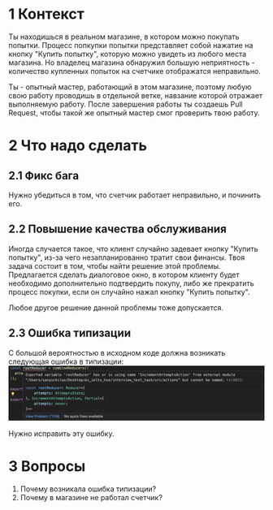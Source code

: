# 1 Контекст

Ты находишься в реальном магазине, в котором можно покупать попытки. Процесс попкупки попытки представляет собой нажатие на кнопку "Купить попытку", которую можно увидеть из любого места магазина. Но владелец магазина обнаружил большую неприятность - количество купленных попыток на счетчике отображатся неправильно.

Ты - опытный мастер, работающий в этом магазине, поэтому любую свою работу проводишь в отдельной ветке, навзание которой отражает выполняемую работу. После завершения работы ты создаешь Pull Request, чтобы такой же опытный мастер смог проверить твою работу.

# 2 Что надо сделать

## 2.1 Фикс бага

Нужно убедиться в том, что счетчик работает неправильно, и починить его.

## 2.2 Повышение качества обслуживания

Иногда случается такое, что клиент случайно задевает кнопку "Купить попытку", из-за чего незапланированно тратит свои финансы. Твоя задача состоит в том, чтобы найти решение этой проблемы. Предлагается сделать диалоговое окно, в котором клиенту будет необходимо дополнительно подтвердить покупу, либо же прекратить процесс покупки, если он случайно нажал кнопку "Купить попытку".

Любое другое решение данной проблемы тоже допускается.

## 2.3 Ошибка типизации

С большой вероятностью в исходном коде должна возникать следующая ошибка в типизации:
![фоточка](./error.png)

Нужно исправить эту ошибку.

# 3 Вопросы

1. Почему возникала ошибка типизации?
2. Почему в магазине не работал счетчик?

